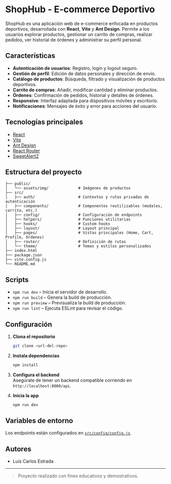 # ShopHub - E-commerce Deportivo

ShopHub es una aplicación web de e-commerce enfocada en productos deportivos, desarrollada con **React**, **Vite** y **Ant Design**. Permite a los usuarios explorar productos, gestionar un carrito de compras, realizar pedidos, ver historial de órdenes y administrar su perfil personal.

## Características

- **Autenticación de usuarios**: Registro, login y logout seguro.
- **Gestión de perfil**: Edición de datos personales y dirección de envío.
- **Catálogo de productos**: Búsqueda, filtrado y visualización de productos deportivos.
- **Carrito de compras**: Añadir, modificar cantidad y eliminar productos.
- **Órdenes**: Confirmación de pedidos, historial y detalles de órdenes.
- **Responsive**: Interfaz adaptada para dispositivos móviles y escritorio.
- **Notificaciones**: Mensajes de éxito y error para acciones del usuario.

## Tecnologías principales

- [React](https://react.dev/)
- [Vite](https://vitejs.dev/)
- [Ant Design](https://ant.design/)
- [React Router](https://reactrouter.com/)
- [SweetAlert2](https://sweetalert2.github.io/)

## Estructura del proyecto

```
├── public/
│   └── assets/img/             # Imágenes de productos
├── src/
│   ├── auth/                   # Contextos y rutas privadas de autenticación
│   ├── components/             # Componentes reutilizables (modales, carrito, etc.)
│   ├── config/                 # Configuración de endpoints
│   ├── helpers/                # Funciones utilitarias
│   ├── hooks/                  # Custom hooks
│   ├── layout/                 # Layout principal
│   ├── pages/                  # Vistas principales (Home, Cart, Profile, Ordenes)
│   ├── router/                 # Definición de rutas
│   └── theme/                  # Temas y estilos personalizados
├── index.html
├── package.json
├── vite.config.js
└── README.md
```

## Scripts

- `npm run dev` – Inicia el servidor de desarrollo.
- `npm run build` – Genera la build de producción.
- `npm run preview` – Previsualiza la build de producción.
- `npm run lint` – Ejecuta ESLint para revisar el código.

## Configuración

1. **Clona el repositorio**  
   ```bash
   git clone <url-del-repo>
   ```

2. **Instala dependencias**  
   ```bash
   npm install
   ```

3. **Configura el backend**  
   Asegúrate de tener un backend compatible corriendo en `http://localhost:8080/api`.

4. **Inicia la app**  
   ```bash
   npm run dev
   ```

## Variables de entorno

Los endpoints están configurados en [`src/config/config.js`](src/config/config.js).

## Autores

- Luis Carlos Estrada

---

> Proyecto realizado con fines educativos y demostrativos.